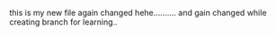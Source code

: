 <P>this is my new file 
again changed hehe..........
and gain changed while creating branch for learning..
</P>